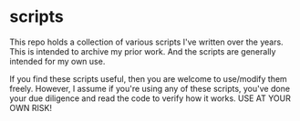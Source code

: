 scripts
=======

This repo holds a collection of various scripts I've written over the years. This is intended to archive my prior work. And the scripts are generally intended for my own use. 

If you find these scripts useful, then you are welcome to use/modify them freely. However, I assume if you're using any of these scripts, you've done your due diligence and read the code to verify how it works. USE AT YOUR OWN RISK!
